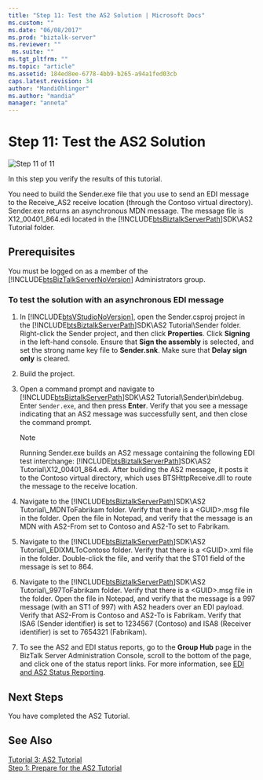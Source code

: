 ```yaml
---
title: "Step 11: Test the AS2 Solution | Microsoft Docs"
ms.custom: ""
ms.date: "06/08/2017"
ms.prod: "biztalk-server"
ms.reviewer: ""
 ms.suite: ""
ms.tgt_pltfrm: ""
ms.topic: "article"
ms.assetid: 184ed8ee-6778-4bb9-b265-a94a1fed03cb
caps.latest.revision: 34
author: "MandiOhlinger"
ms.author: "mandia"
manager: "anneta"
---
```

# Step 11: Test the AS2 Solution
![Step 11 of 11](../core/media/tut-step11-of-11.gif "Tut_Step11_of_11")  
  
 In this step you verify the results of this tutorial.  
  
 You need to build the Sender.exe file that you use to send an EDI message to the Receive_AS2 receive location (through the Contoso virtual directory). Sender.exe returns an asynchronous MDN message. The message file is X12_00401_864.edi located in the [!INCLUDE[btsBiztalkServerPath](../includes/btsbiztalkserverpath-md.md)]SDK\AS2 Tutorial folder.  
  
## Prerequisites  
 You must be logged on as a member of the [!INCLUDE[btsBizTalkServerNoVersion](../includes/btsbiztalkservernoversion-md.md)] Administrators group.  
  
### To test the solution with an asynchronous EDI message  
  
1.  In [!INCLUDE[btsVStudioNoVersion](../includes/btsvstudionoversion-md.md)], open the Sender.csproj project in the [!INCLUDE[btsBiztalkServerPath](../includes/btsbiztalkserverpath-md.md)]SDK\AS2 Tutorial\Sender folder. Right-click the Sender project, and then click **Properties**. Click **Signing** in the left-hand console. Ensure that **Sign the assembly** is selected, and set the strong name key file to **Sender.snk**. Make sure that **Delay sign only** is cleared.  
  
2.  Build the project.  
  
3.  Open a command prompt and navigate to [!INCLUDE[btsBiztalkServerPath](../includes/btsbiztalkserverpath-md.md)]SDK\AS2 Tutorial\Sender\bin\debug. Enter `Sender.exe`, and then press **Enter**. Verify that you see a message indicating that an AS2 message was successfully sent, and then close the command prompt.  
  
    > [!NOTE]
    >  Running Sender.exe builds an AS2 message containing the following EDI test interchange: [!INCLUDE[btsBiztalkServerPath](../includes/btsbiztalkserverpath-md.md)]SDK\AS2 Tutorial\X12_00401_864.edi. After building the AS2 message, it posts it to the Contoso virtual directory, which uses BTSHttpReceive.dll to route the message to the receive location.  
  
4.  Navigate to the [!INCLUDE[btsBiztalkServerPath](../includes/btsbiztalkserverpath-md.md)]SDK\AS2 Tutorial\\_MDNToFabrikam folder. Verify that there is a \<GUID>.msg file in the folder. Open the file in Notepad, and verify that the message is an MDN with AS2-From set to Contoso and AS2-To set to Fabrikam.  
  
5.  Navigate to the [!INCLUDE[btsBiztalkServerPath](../includes/btsbiztalkserverpath-md.md)]SDK\AS2 Tutorial\\_EDIXMLToContoso folder. Verify that there is a \<GUID>.xml file in the folder. Double-click the file, and verify that the ST01 field of the message is set to 864.  
  
6.  Navigate to the [!INCLUDE[btsBiztalkServerPath](../includes/btsbiztalkserverpath-md.md)]SDK\AS2 Tutorial\\_997ToFabrikam folder. Verify that there is a \<GUID>.msg file in the folder. Open the file in Notepad, and verify that the message is a 997 message (with an ST1 of 997) with AS2 headers over an EDI payload. Verify that AS2-From is Contoso and AS2-To is Fabrikam. Verify that ISA6 (Sender identifier) is set to 1234567 (Contoso) and ISA8 (Receiver identifier) is set to 7654321 (Fabrikam).  
  
7.  To see the AS2 and EDI status reports, go to the **Group Hub** page in the BizTalk Server Administration Console, scroll to the bottom of the page, and click one of the status report links. For more information, see [EDI and AS2 Status Reporting](../core/edi-and-as2-status-reporting.md).  
  
## Next Steps  
 You have completed the AS2 Tutorial.  
  
## See Also  
 [Tutorial 3: AS2 Tutorial](../core/tutorial-3-as2-tutorial.md)   
 [Step 1: Prepare for the AS2 Tutorial](../core/step-1-prepare-for-the-as2-tutorial.md)